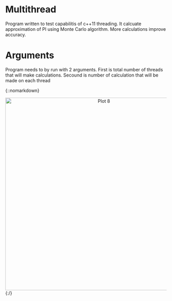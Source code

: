 # Multithread
Program written to test capabilitis of c++11 threading.
It calcuate approximation of PI using Monte Carlo algorithm. More calculations improve accuracy.

# Arguments
Program needs to by run with 2 arguments. 
First is total number of threads that will make calculations. 
Secound is number of calculation that will be made on each thread

{::nomarkdown}
<div>
    <a href="https://plot.ly/~InsoPL/8/?share_key=Yg7tWixK4CcW0cAd1aaPJD" target="_blank" title="Plot 8" style="display: block; text-align: center;"><img src="https://plot.ly/~InsoPL/8.png?share_key=Yg7tWixK4CcW0cAd1aaPJD" alt="Plot 8" style="max-width: 100%;width: 600px;"  width="600" onerror="this.onerror=null;this.src='https://plot.ly/404.png';" /></a>
    <script data-plotly="InsoPL:8" sharekey-plotly="Yg7tWixK4CcW0cAd1aaPJD" src="https://plot.ly/embed.js" async></script>
</div>
{:/}
